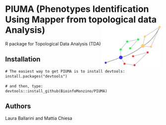 # PIUMA (Phenotypes Identification Using Mapper from topological data Analysis)  <img src="man/figures/logo.png" align="right" height="138" />
R package for Topological Data Analysis (TDA)


## Installation
```{r, eval = FALSE}
# The easiest way to get PIUMA is to install devtools:
install.packages("devtools")

# and then, type:
devtools::install_github(BioinfoMonzino/PIUMA)
```

## Authors
Laura Ballarini and Mattia Chiesa
